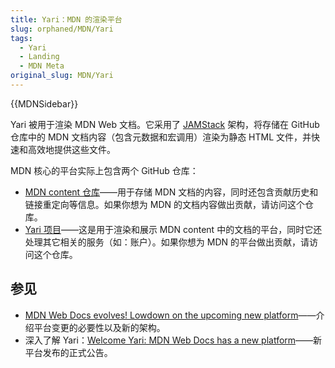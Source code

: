 ```yaml
---
title: Yari：MDN 的渲染平台
slug: orphaned/MDN/Yari
tags:
  - Yari
  - Landing
  - MDN Meta
original_slug: MDN/Yari
---
```


{{MDNSidebar}}

Yari 被用于渲染 MDN Web 文档。它采用了 [JAMStack](https://jamstack.org/) 架构，将存储在 GitHub 仓库中的 MDN 文档内容（包含元数据和宏调用）渲染为静态 HTML 文件，并快速和高效地提供这些文件。

MDN 核心的平台实际上包含两个 GitHub 仓库：

- [MDN content 仓库](https://github.com/mdn/content)——用于存储 MDN 文档的内容，同时还包含贡献历史和链接重定向等信息。如果你想为 MDN 的文档内容做出贡献，请访问这个仓库。
- [Yari 项目](https://github.com/mdn/yari)——这是用于渲染和展示 MDN content 中的文档的平台，同时它还处理其它相关的服务（如：账户）。如果你想为 MDN 的平台做出贡献，请访问这个仓库。

## 参见

- [MDN Web Docs evolves! Lowdown on the upcoming new platform](https://hacks.mozilla.org/2020/10/mdn-web-docs-evolves-lowdown-on-the-upcoming-new-platform/)——介绍平台变更的必要性以及新的架构。
- 深入了解 Yari：[Welcome Yari: MDN Web Docs has a new platform](https://hacks.mozilla.org/2020/12/welcome-yari-mdn-web-docs-has-a-new-platform/)——新平台发布的正式公告。
